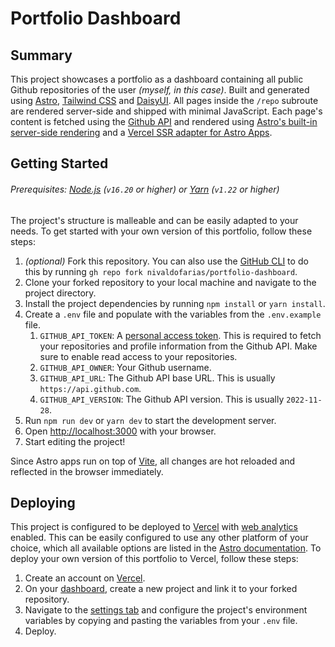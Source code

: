 # Portfolio Dashboard

## Summary

This project showcases a portfolio as a dashboard containing all public Github repositories of the user _(myself, in this case)_. Built and generated using [Astro](https://astro.build/), [Tailwind CSS](https://tailwindcss.com/) and [DaisyUI](https://daisyui.com/). All pages inside the `/repo` subroute are rendered server-side and shipped with minimal JavaScript. Each page's content is fetched using the [Github API](https://docs.github.com/en/rest) and rendered using [Astro's built-in server-side rendering](https://docs.astro.build/en/guides/server-side-rendering/) and a [Vercel SSR adapter for Astro Apps](https://docs.astro.build/en/guides/integrations-guide/vercel/).

## Getting Started

###### Prerequisites: [Node.js](https://nodejs.org/en/) (`v16.20` or higher) or [Yarn](https://yarnpkg.com/) (`v1.22` or higher)

The project's structure is malleable and can be easily adapted to your needs. To get started with your own version of this portfolio, follow these steps:

1. _(optional)_ Fork this repository. You can also use the [GitHub CLI](https://cli.github.com/) to do this by running `gh repo fork nivaldofarias/portfolio-dashboard`.
2. Clone your forked repository to your local machine and navigate to the project directory.
3. Install the project dependencies by running `npm install` or `yarn install`.
4. Create a `.env` file and populate with the variables from the `.env.example` file.
   1. `GITHUB_API_TOKEN`: A [personal access token](https://docs.github.com/en/github/authenticating-to-github/keeping-your-account-and-data-secure/creating-a-personal-access-token). This is required to fetch your repositories and profile information from the Github API. Make sure to enable read access to your repositories.
   2. `GITHUB_API_OWNER`: Your Github username.
   3. `GITHUB_API_URL`: The Github API base URL. This is usually `https://api.github.com`.
   4. `GITHUB_API_VERSION`: The Github API version. This is usually `2022-11-28`.
5. Run `npm run dev` or `yarn dev` to start the development server.
6. Open [http://localhost:3000](http://localhost:3000) with your browser.
7. Start editing the project!

Since Astro apps run on top of [Vite](https://vitejs.dev/), all changes are hot reloaded and reflected in the browser immediately.

## Deploying

This project is configured to be deployed to [Vercel](https://vercel.com/) with [web analytics](https://vercel.com/docs/concepts/analytics) enabled. This can be easily configured to use any other platform of your choice, which all available options are listed in the [Astro documentation](https://docs.astro.build/en/guides/deploy/). To deploy your own version of this portfolio to Vercel, follow these steps:

1. Create an account on [Vercel](https://vercel.com/).
2. On your [dashboard](https://vercel.com/dashboard), create a new project and link it to your forked repository.
3. Navigate to the [settings tab](https://vercel.com/nivaldofarias/portfolio-dashboard/settings) and configure the project's environment variables by copying and pasting the variables from your `.env` file.
4. Deploy.
